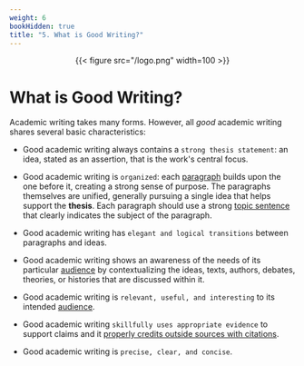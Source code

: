 ```yaml
---
weight: 6
bookHidden: true
title: "5. What is Good Writing?"
---
```


<div style="text-align:center">{{< figure src="/logo.png" width=100 >}}</div>

# What is Good Writing?


Academic writing takes many forms. However, all *good* academic writing
shares several basic characteristics:

-   Good academic writing always contains a `strong thesis statement`:
    an idea, stated as an assertion, that is the work's central focus.

-   Good academic writing is `organized`: each [paragraph]()
    builds upon the one before it, creating a strong sense of purpose.
    The paragraphs themselves are unified, generally pursuing a single
    idea that helps support the **thesis**. Each paragraph should use a
    strong [topic sentence]() that clearly indicates the subject of the
    paragraph.

-   Good academic writing has `elegant and logical transitions`
    between paragraphs and ideas.

-   Good academic writing shows an awareness of the needs of its
    particular [audience](/resources/open-handbook/chapter-3) by contextualizing the ideas, texts,
    authors, debates, theories, or histories that are discussed within it.

-   Good academic writing is `relevant, useful, and interesting` to
    its intended [audience](/resources/open-handbook/chapter-3).

-   Good academic writing `skillfully uses appropriate evidence` to support claims
    and it [properly credits outside sources with citations]().

-   Good academic writing is `precise, clear, and concise`.
